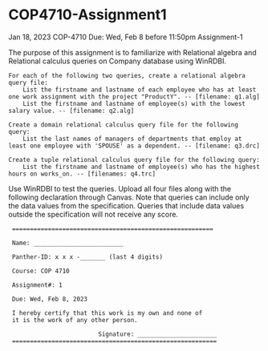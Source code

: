 # COP4710-Assignment1
Jan 18, 2023 	COP-4710 	Due: Wed, Feb 8
before 11:50pm
	Assignment-1

The purpose of this assignment is to familiarize with Relational algebra and Relational calculus queries on Company database using WinRDBI.

    For each of the following two queries, create a relational algebra query file:
        List the firstname and lastname of each employee who has at least one work assignment with the project "ProductY". -- [filename: q1.alg]
        List the firstname and lastname of employee(s) with the lowest salary value. -- [filename: q2.alg]

    Create a domain relational calculus query file for the following query:
        List the last names of managers of departments that employ at least one employee with 'SPOUSE' as a dependent. -- [filename: q3.drc]

    Create a tuple relational calculus query file for the following query:
        List the firstname and lastname of employee(s) who has the highest hours on works_on. -- [filenames: q4.trc]


Use WinRDBI to test the queries.
Upload all four files along with the following declaration through Canvas.
Note that queries can include only the data values from the specification.
Queries that include data values outside the specification will not receive any score.

     ========================================================

     Name: _________________________

     Panther-ID: x x x -_______ (last 4 digits)

     Course: COP 4710

     Assignment#: 1

     Due: Wed, Feb 8, 2023

     I hereby certify that this work is my own and none of
     it is the work of any other person.

                             Signature: ______________________
     =========================================================

